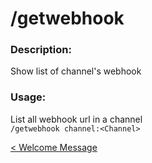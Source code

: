# /getwebhook

### Description:

Show list of channel's webhook<br>

### Usage:

List all webhook url in a channel<br>
`/getwebhook channel:<Channel>`<br>

<a class="button prev" href="./#/commands/utilitycommands/welcomemsg" role="button">< Welcome Message</a>
